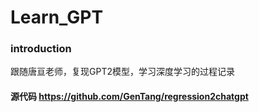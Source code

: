 # Learn_GPT
### introduction
跟随唐亘老师，复现GPT2模型，学习深度学习的过程记录
#### 源代码 https://github.com/GenTang/regression2chatgpt
